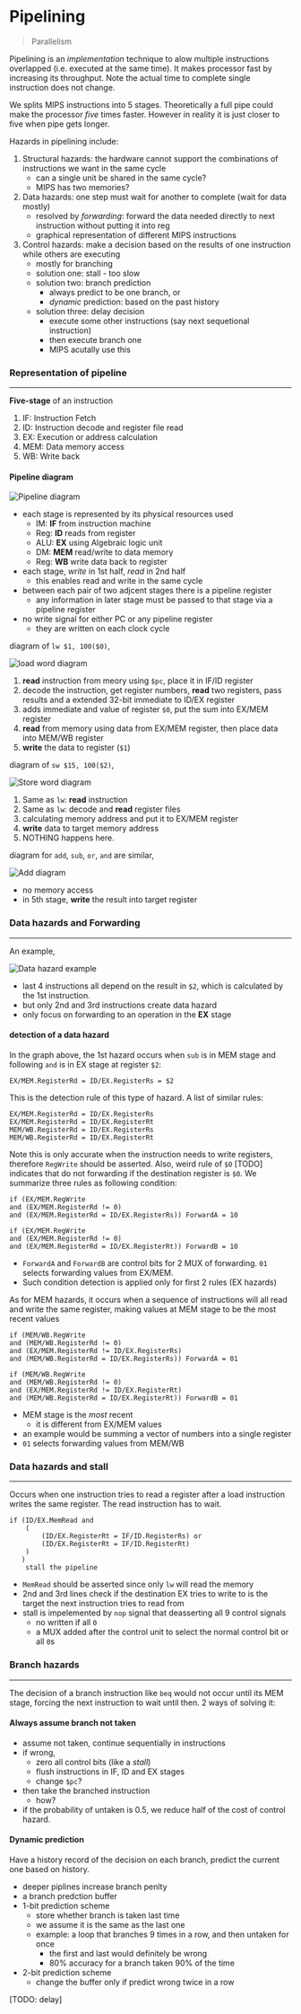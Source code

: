 Pipelining
========

> Parallelism

Pipelining is an _implementation_ technique to alow multiple instructions overlapped (i.e. executed at the same time). It makes processor fast by increasing its throughput. Note the actual time to complete single instruction does not change.

We splits MIPS instructions into 5 stages. Theoretically a full pipe could make the processor _five_ times faster. However in reality it is just closer to five when pipe gets longer. 

Hazards in pipelining include:

1. Structural hazards: the hardware cannot support the combinations of instructions we want in the same cycle
    - can a single unit be shared in the same cycle?
    - MIPS has two memories?
2. Data hazards: one step must wait for another to complete (wait for data mostly)
    - resolved by _forwarding_: forward the data needed directly to next instruction without putting it into reg
    - graphical representation of different MIPS instructions
3. Control hazards: make a decision based on the results of one instruction while others are executing
    - mostly for branching
    - solution one: stall - too slow
    - solution two: branch prediction
        - always predict to be one branch, or
        - _dynamic_ prediction: based on the past history
    - solution three: delay decision
        - execute some other instructions (say next sequetional instruction)
        - then execute branch one
        - MIPS acutally use this

### Representation of pipeline

***

**Five-stage** of an instruction

1. IF: Instruction Fetch
2. ID: Instruction decode and register file read
3. EX: Execution or address calculation
4. MEM: Data memory access
5. WB: Write back

#### Pipeline diagram

![Pipeline diagram](images/pipeline_diagram.png)

- each stage is represented by its physical resources used
    - IM: **IF** from instruction machine
    - Reg: **ID** reads from register
    - ALU: **EX** using Algebraic logic unit
    - DM: **MEM** read/write to data memory
    - Reg: **WB** write data back to register
- each stage, _write_ in 1st half, _read_ in 2nd half
    - this enables read and write in the same cycle
- between each pair of two adjcent stages there is a pipeline register
    - any information in later stage must be passed to that stage via a pipeline register
- no write signal for either PC or any pipeline register
    - they are written on each clock cycle

diagram of `lw $1, 100($0)`,

![load word diagram](images/lw_diagram.png)

1. **read** instruction from meory using `$pc`, place it in IF/ID register
2. decode the instruction, get register numbers, **read** two registers, pass results and a extended 32-bit immediate to ID/EX register
3. adds immediate and value of register `$0`, put the sum into EX/MEM register
4. **read** from memory using data from EX/MEM register, then place data into MEM/WB register
5. **write** the data to register (`$1`)

diagram of `sw $15, 100($2)`,

![Store word diagram](images/sw_diagram.png)

1. Same as `lw`: **read** instruction
2. Same as `lw`: decode and **read** register files
3. calculating memory address and put it to EX/MEM register
4. **write** data to target memory address
5. NOTHING happens here.

diagram for `add`, `sub`, `or`, `and` are similar,

![Add diagram](images/add_diagram.png)

- no memory access
- in 5th stage, **write** the result into target register

### Data hazards and Forwarding

***

An example,

![Data hazard example](images/data_hazard.png)

- last 4 instructions all depend on the result in `$2`, which is calculated by the 1st instruction.
- but only 2nd and 3rd instructions create data hazard
- only focus on forwarding to an operation in the **EX** stage

#### detection of a data hazard

In the graph above, the 1st hazard occurs when `sub` is in MEM stage and following `and` is in EX stage at register `$2`:

    EX/MEM.RegisterRd = ID/EX.RegisterRs = $2

This is the detection rule of this type of hazard. A list of similar rules:
    
    EX/MEM.RegisterRd = ID/EX.RegisterRs 
    EX/MEM.RegisterRd = ID/EX.RegisterRt
    MEM/WB.RegisterRd = ID/EX.RegisterRs 
    MEM/WB.RegisterRd = ID/EX.RegisterRt

Note this is only accurate when the instruction needs to write registers, therefore `RegWrite` should be asserted. Also, weird rule of `$0` [TODO] indicates that do not forwarding if the destination register is `$0`. We summarize three rules as following condition:

    if (EX/MEM.RegWrite
    and (EX/MEM.RegisterRd != 0)
    and (EX/MEM.RegisterRd = ID/EX.RegisterRs)) ForwardA = 10

    if (EX/MEM.RegWrite
    and (EX/MEM.RegisterRd != 0)
    and (EX/MEM.RegisterRd = ID/EX.RegisterRt)) ForwardB = 10

- `ForwardA` and `ForwardB` are control bits for 2 MUX of forwarding. `01` selects forwarding values from EX/MEM.
- Such condition detection is applied only for first 2 rules (EX hazards)

As for MEM hazards, it occurs when a sequence of instructions will all read and write the same register, making values at MEM stage to be the most recent values

    if (MEM/WB.RegWrite
    and (MEM/WB.RegisterRd != 0)
    and (EX/MEM.RegisterRd != ID/EX.RegisterRs)
    and (MEM/WB.RegisterRd = ID/EX.RegisterRs)) ForwardA = 01

    if (MEM/WB.RegWrite
    and (MEM/WB.RegisterRd != 0)
    and (EX/MEM.RegisterRd != ID/EX.RegisterRt)
    and (MEM/WB.RegisterRd = ID/EX.RegisterRt)) ForwardB = 01

- MEM stage is the _most_ recent
    - it is different from EX/MEM values
- an example would be summing a vector of numbers into a single register
- `01` selects forwarding values from MEM/WB

### Data hazards and stall

***

Occurs when one instruction tries to read a register after a load instruction writes the same register. The read instruction has to wait.

    if (ID/EX.MemRead and
        (
            (ID/EX.RegisterRt = IF/ID.RegisterRs) or
            (ID/EX.RegisterRt = IF/ID.RegisterRt)
        )
       )
        stall the pipeline

- `MemRead` should be asserted since only `lw` will read the memory
- 2nd and 3rd lines check if the destination EX tries to write to is the target the next instruction tries to read from
- stall is impelemented by `nop` signal that deasserting all 9 control signals
    - no written if all `0`
    - a MUX added after the control unit to select the normal control bit or all `0`s

### Branch hazards

***

The decision of a branch instruction like `beq` would not occur until its MEM stage, forcing the next instruction to wait until then. 2 ways of solving it:

#### Always assume branch not taken

- assume not taken, continue sequentially in instructions
- if wrong, 
    - zero all control bits (like a _stall_)
    - flush instructions in IF, ID and EX stages
    - change `$pc`?
- then take the branched instruction
    - how?
- if the probability of untaken is 0.5, we reduce half of the cost of control hazard.

#### Dynamic prediction

Have a history record of the decision on each branch, predict the current one based on history.

- deeper piplines increase branch penlty
- a branch predction buffer
- 1-bit prediction scheme
    - store whether branch is taken last time
    - we assume it is the same as the last one
    - example: a loop that branches 9 times in a row, and then untaken for once
        - the first and last would definitely be wrong
        - 80% accuracy for a branch taken 90% of the time
- 2-bit prediction scheme
    - change the buffer only if predict wrong twice in a row

[TODO: delay]

